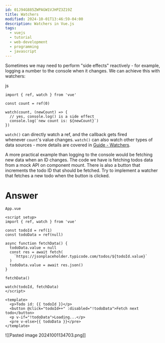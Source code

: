 ```yaml
---
id: 01J94G885ZWPAGW1VJHPZ3Z19Z
title: Watchers
modified: 2024-10-01T13:46:59-04:00
description: Watchers in Vue.js
tags:
  - vuejs
  - tutorial
  - web-development
  - programming
  - javascript
---
```

Sometimes we may need to perform "side effects" reactively - for example, logging a number to the console when it changes. We can achieve this with watchers:

js

```
import { ref, watch } from 'vue'

const count = ref(0)

watch(count, (newCount) => {
  // yes, console.log() is a side effect
  console.log(`new count is: ${newCount}`)
})
```

`watch()` can directly watch a ref, and the callback gets fired whenever `count`'s value changes. `watch()` can also watch other types of data sources - more details are covered in [Guide - Watchers](https://vuejs.org/guide/essentials/watchers.html).

A more practical example than logging to the console would be fetching new data when an ID changes. The code we have is fetching todos data from a mock API on component mount. There is also a button that increments the todo ID that should be fetched. Try to implement a watcher that fetches a new todo when the button is clicked.

# Answer
`App.vue`
```vue
<script setup>
import { ref, watch } from 'vue'

const todoId = ref(1)
const todoData = ref(null)

async function fetchData() {
  todoData.value = null
  const res = await fetch(
    `https://jsonplaceholder.typicode.com/todos/${todoId.value}`
  )
  todoData.value = await res.json()
}

fetchData()

watch(todoId, fetchData)
</script>

<template>
  <p>Todo id: {{ todoId }}</p>
  <button @click="todoId++" :disabled="!todoData">Fetch next todo</button>
  <p v-if="!todoData">Loading...</p>
  <pre v-else>{{ todoData }}</pre>
</template>
```
![[Pasted image 20241001134703.png]]